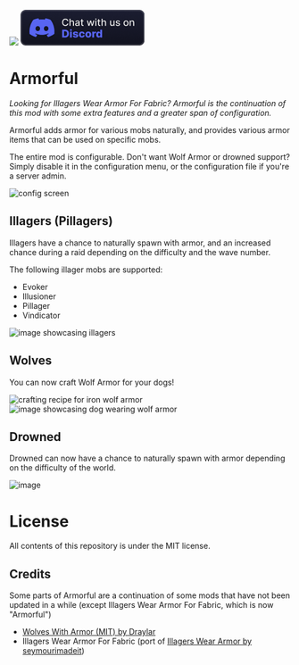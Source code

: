 ![](https://github.com/mineblock11/mineblock11/blob/master/fabric-api_64h.png?raw=true) [![](https://github.com/intergrav/devins-badges/blob/v2/assets/cozy/social/discord-plural_64h.png?raw=true)](https://discord.gg/UzHtJKqHny)

# Armorful

*Looking for Illagers Wear Armor For Fabric? Armorful is the continuation of this mod with some extra features and a greater span of configuration.*

Armorful adds armor for various mobs naturally, and provides various armor items that can be used on specific mobs.

The entire mod is configurable. Don't want Wolf Armor or drowned support? Simply disable it in the configuration menu, or the configuration file if you're a server admin.

![config screen]()

## Illagers (Pillagers)

Illagers have a chance to naturally spawn with armor, and an increased chance during a raid depending on the difficulty and the wave number.

The following illager mobs are supported:

- Evoker
- Illusioner
- Pillager
- Vindicator

![image showcasing illagers](https://cdn.modrinth.com/data/LlOkR2e2/images/030272411cd4ee48acca801a158b0dde9e18d169.png)

## Wolves

You can now craft Wolf Armor for your dogs!

![crafting recipe for iron wolf armor]() 
![image showcasing dog wearing wolf armor]()

## Drowned

Drowned can now have a chance to naturally spawn with armor depending on the difficulty of the world.

![image]()

# License

All contents of this repository is under the MIT license.

## Credits

Some parts of Armorful are a continuation of some mods that have not been updated in a while (except Illagers Wear Armor For Fabric, which is now "Armorful")

- [Wolves With Armor (MIT) by Draylar](https://github.com/Draylar/wolves-with-armor)
- Illagers Wear Armor For Fabric (port of [Illagers Wear Armor by seymourimadeit](https://github.com/seymourimadeit/IllagersWearArmor))
